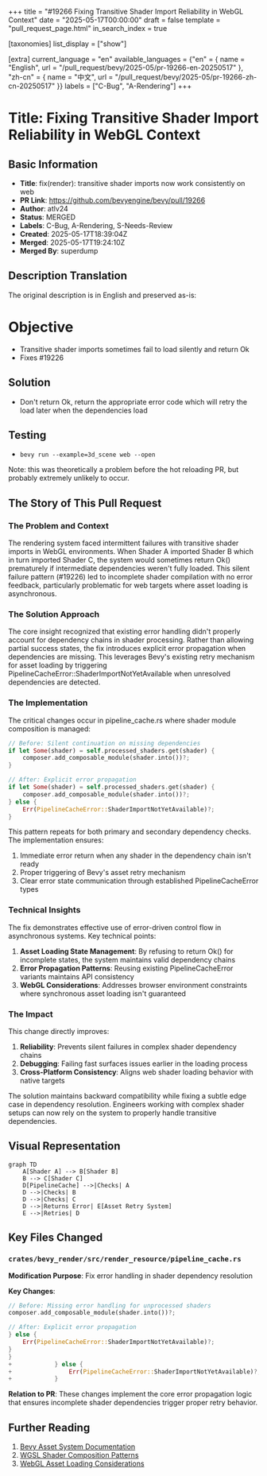 +++
title = "#19266 Fixing Transitive Shader Import Reliability in WebGL Context"
date = "2025-05-17T00:00:00"
draft = false
template = "pull_request_page.html"
in_search_index = true

[taxonomies]
list_display = ["show"]

[extra]
current_language = "en"
available_languages = {"en" = { name = "English", url = "/pull_request/bevy/2025-05/pr-19266-en-20250517" }, "zh-cn" = { name = "中文", url = "/pull_request/bevy/2025-05/pr-19266-zh-cn-20250517" }}
labels = ["C-Bug", "A-Rendering"]
+++

# Title: Fixing Transitive Shader Import Reliability in WebGL Context

## Basic Information
- **Title**: fix(render): transitive shader imports now work consistently on web
- **PR Link**: https://github.com/bevyengine/bevy/pull/19266
- **Author**: atlv24
- **Status**: MERGED
- **Labels**: C-Bug, A-Rendering, S-Needs-Review
- **Created**: 2025-05-17T18:39:04Z
- **Merged**: 2025-05-17T19:24:10Z
- **Merged By**: superdump

## Description Translation
The original description is in English and preserved as-is:

# Objective

- Transitive shader imports sometimes fail to load silently and return Ok
- Fixes #19226

## Solution

- Don't return Ok, return the appropriate error code which will retry the load later when the dependencies load

## Testing

- `bevy run --example=3d_scene web --open`

Note: this was theoretically a problem before the hot reloading PR, but probably extremely unlikely to occur.

## The Story of This Pull Request

### The Problem and Context
The rendering system faced intermittent failures with transitive shader imports in WebGL environments. When Shader A imported Shader B which in turn imported Shader C, the system would sometimes return Ok() prematurely if intermediate dependencies weren't fully loaded. This silent failure pattern (#19226) led to incomplete shader compilation with no error feedback, particularly problematic for web targets where asset loading is asynchronous.

### The Solution Approach
The core insight recognized that existing error handling didn't properly account for dependency chains in shader processing. Rather than allowing partial success states, the fix introduces explicit error propagation when dependencies are missing. This leverages Bevy's existing retry mechanism for asset loading by triggering PipelineCacheError::ShaderImportNotYetAvailable when unresolved dependencies are detected.

### The Implementation
The critical changes occur in pipeline_cache.rs where shader module composition is managed:

```rust
// Before: Silent continuation on missing dependencies
if let Some(shader) = self.processed_shaders.get(shader) {
    composer.add_composable_module(shader.into())?;
}

// After: Explicit error propagation
if let Some(shader) = self.processed_shaders.get(shader) {
    composer.add_composable_module(shader.into())?;
} else {
    Err(PipelineCacheError::ShaderImportNotYetAvailable)?;
}
```

This pattern repeats for both primary and secondary dependency checks. The implementation ensures:
1. Immediate error return when any shader in the dependency chain isn't ready
2. Proper triggering of Bevy's asset retry mechanism
3. Clear error state communication through established PipelineCacheError types

### Technical Insights
The fix demonstrates effective use of error-driven control flow in asynchronous systems. Key technical points:

1. **Asset Loading State Management**: By refusing to return Ok() for incomplete states, the system maintains valid dependency chains
2. **Error Propagation Patterns**: Reusing existing PipelineCacheError variants maintains API consistency
3. **WebGL Considerations**: Addresses browser environment constraints where synchronous asset loading isn't guaranteed

### The Impact
This change directly improves:
1. **Reliability**: Prevents silent failures in complex shader dependency chains
2. **Debugging**: Failing fast surfaces issues earlier in the loading process
3. **Cross-Platform Consistency**: Aligns web shader loading behavior with native targets

The solution maintains backward compatibility while fixing a subtle edge case in dependency resolution. Engineers working with complex shader setups can now rely on the system to properly handle transitive dependencies.

## Visual Representation

```mermaid
graph TD
    A[Shader A] --> B[Shader B]
    B --> C[Shader C]
    D[PipelineCache] -->|Checks| A
    D -->|Checks| B
    D -->|Checks| C
    D -->|Returns Error| E[Asset Retry System]
    E -->|Retries| D
```

## Key Files Changed

### `crates/bevy_render/src/render_resource/pipeline_cache.rs`
**Modification Purpose**: Fix error handling in shader dependency resolution

**Key Changes**:
```rust
// Before: Missing error handling for unprocessed shaders
composer.add_composable_module(shader.into())?;

// After: Explicit error propagation
} else {
    Err(PipelineCacheError::ShaderImportNotYetAvailable)?;
}
}
+            } else {
+                Err(PipelineCacheError::ShaderImportNotYetAvailable)?;
+            }
```

**Relation to PR**: These changes implement the core error propagation logic that ensures incomplete shader dependencies trigger proper retry behavior.

## Further Reading
1. [Bevy Asset System Documentation](https://bevyengine.org/learn/book/assets/)
2. [WGSL Shader Composition Patterns](https://gpuweb.github.io/gpuweb/wgsl/#imports)
3. [WebGL Asset Loading Considerations](https://developer.mozilla.org/en-US/docs/Web/API/WebGL_API/WebGL_best_practices#shader_management)